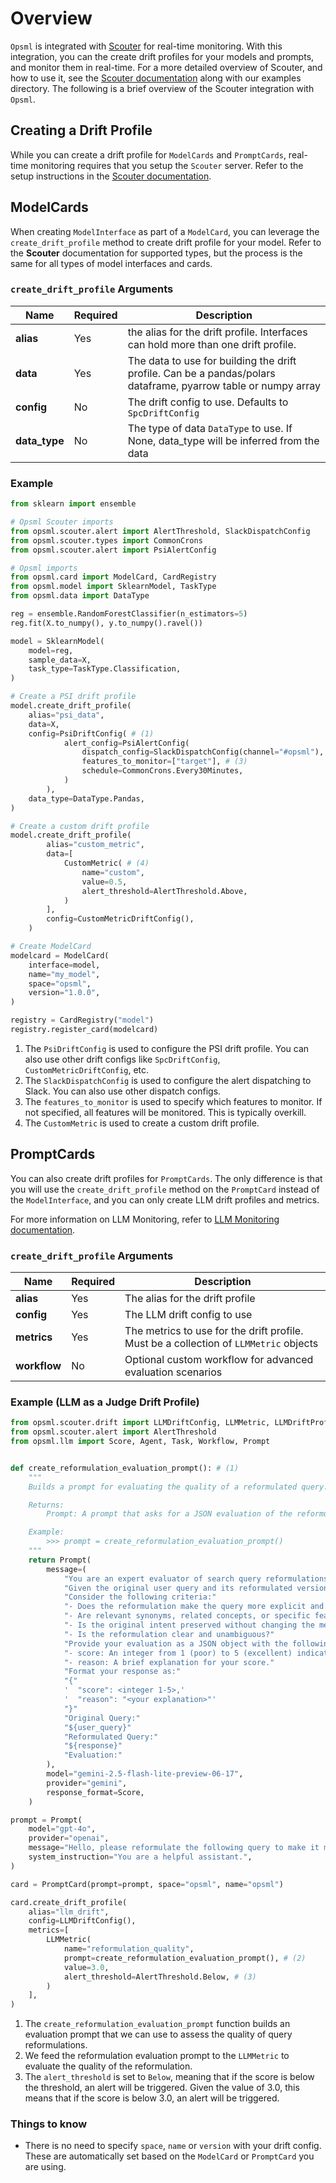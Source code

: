 # Overview

`Opsml` is integrated with [Scouter](https://github.com/demml/scouter) for real-time monitoring. With this integration, you can the create drift profiles for your models and prompts, and monitor them in real-time. For a more detailed overview of Scouter, and how to use it, see the [Scouter documentation](https://docs.demml.io/scouter) along with our examples directory. The following is a brief overview of the Scouter integration with `Opsml`.


## Creating a Drift Profile

While you can create a drift profile for `ModelCards` and `PromptCards`, real-time monitoring requires that you setup the `Scouter` server. Refer to the setup instructions in the [Scouter documentation](https://docs.demml.io/scouter/docs/server/).

## ModelCards

When creating `ModelInterface` as part of a `ModelCard`, you can leverage the `create_drift_profile` method to create drift profile for your model. Refer to the **Scouter** documentation for supported types, but the process is the same for all types of model interfaces and cards.

### `create_drift_profile` Arguments

| Name | Required | Description |
| --- | --- | --- |
| **alias** | Yes | the alias for the drift profile. Interfaces can hold more than one drift profile. |
| **data** | Yes | The data to use for building the drift profile. Can be a pandas/polars dataframe, pyarrow table or numpy array |
| **config** | No | The drift config to use. Defaults to `SpcDriftConfig` |
| **data_type** | No | The type of data `DataType` to use. If None, data_type will be inferred from the data |


### Example

```python
from sklearn import ensemble

# Opsml Scouter imports
from opsml.scouter.alert import AlertThreshold, SlackDispatchConfig
from opsml.scouter.types import CommonCrons
from opsml.scouter.alert import PsiAlertConfig

# Opsml imports
from opsml.card import ModelCard, CardRegistry
from opsml.model import SklearnModel, TaskType
from opsml.data import DataType

reg = ensemble.RandomForestClassifier(n_estimators=5)
reg.fit(X.to_numpy(), y.to_numpy().ravel())

model = SklearnModel(
    model=reg,
    sample_data=X,
    task_type=TaskType.Classification,
)

# Create a PSI drift profile
model.create_drift_profile(
    alias="psi_data",
    data=X,
    config=PsiDriftConfig( # (1)
            alert_config=PsiAlertConfig(
                dispatch_config=SlackDispatchConfig(channel="#opsml"), # (2)
                features_to_monitor=["target"], # (3)
                schedule=CommonCrons.Every30Minutes,
            )
        ),
    data_type=DataType.Pandas,
)

# Create a custom drift profile
model.create_drift_profile(
        alias="custom_metric",
        data=[
            CustomMetric( # (4)
                name="custom",
                value=0.5,
                alert_threshold=AlertThreshold.Above,
            )
        ],
        config=CustomMetricDriftConfig(),
    )

# Create ModelCard
modelcard = ModelCard(
    interface=model,
    name="my_model",
    space="opsml",
    version="1.0.0",
)

registry = CardRegistry("model")
registry.register_card(modelcard)
```

1. The `PsiDriftConfig` is used to configure the PSI drift profile. You can also use other drift configs like `SpcDriftConfig`, `CustomMetricDriftConfig`, etc.
2. The `SlackDispatchConfig` is used to configure the alert dispatching to Slack. You can also use other dispatch configs.
3. The `features_to_monitor` is used to specify which features to monitor. If not specified, all features will be monitored. This is typically overkill.
4. The `CustomMetric` is used to create a custom drift profile.

## PromptCards

You can also create drift profiles for `PromptCards`. The only difference is that you will use the `create_drift_profile` method on the `PromptCard` instead of the `ModelInterface`, and you can only create LLM drift profiles and metrics.

For more information on LLM Monitoring, refer to [LLM Monitoring documentation](https://docs.demml.io/scouter/docs/monitoring/llm/overview/).

### `create_drift_profile` Arguments

| Name | Required | Description |
| --- | --- | --- |
| **alias** | Yes | The alias for the drift profile |
| **config** | Yes | The LLM drift config to use |
| **metrics** | Yes | The metrics to use for the drift profile. Must be a collection of `LLMMetric` objects |
| **workflow** | No | Optional custom workflow for advanced evaluation scenarios |


### Example (LLM as a Judge Drift Profile)

```python
from opsml.scouter.drift import LLMDriftConfig, LLMMetric, LLMDriftProfile
from opsml.scouter.alert import AlertThreshold
from opsml.llm import Score, Agent, Task, Workflow, Prompt


def create_reformulation_evaluation_prompt(): # (1)
    """
    Builds a prompt for evaluating the quality of a reformulated query.

    Returns:
        Prompt: A prompt that asks for a JSON evaluation of the reformulation.

    Example:
        >>> prompt = create_reformulation_evaluation_prompt()
    """
    return Prompt(
        message=(
            "You are an expert evaluator of search query reformulations. "
            "Given the original user query and its reformulated version, your task is to assess how well the reformulation improves the query. "
            "Consider the following criteria:"
            "- Does the reformulation make the query more explicit and comprehensive?"
            "- Are relevant synonyms, related concepts, or specific features added?"
            "- Is the original intent preserved without changing the meaning?"
            "- Is the reformulation clear and unambiguous?"
            "Provide your evaluation as a JSON object with the following attributes:"
            "- score: An integer from 1 (poor) to 5 (excellent) indicating the overall quality of the reformulation."
            "- reason: A brief explanation for your score."
            "Format your response as:"
            "{"
            '  "score": <integer 1-5>,'
            '  "reason": "<your explanation>"'
            "}"
            "Original Query:"
            "${user_query}"
            "Reformulated Query:"
            "${response}"
            "Evaluation:"
        ),
        model="gemini-2.5-flash-lite-preview-06-17",
        provider="gemini",
        response_format=Score,
    )

prompt = Prompt(
    model="gpt-4o",
    provider="openai",
    message="Hello, please reformulate the following query to make it more explicit and comprehensive: ${user_query}",
    system_instruction="You are a helpful assistant.",
)

card = PromptCard(prompt=prompt, space="opsml", name="opsml")

card.create_drift_profile(
    alias="llm_drift",
    config=LLMDriftConfig(),
    metrics=[
        LLMMetric(
            name="reformulation_quality",
            prompt=create_reformulation_evaluation_prompt(), # (2)
            value=3.0,
            alert_threshold=AlertThreshold.Below, # (3)
        )
    ],
)
```

1. The `create_reformulation_evaluation_prompt` function builds an evaluation prompt that we can use to assess the quality of query reformulations.
2. We feed the reformulation evaluation prompt to the `LLMMetric` to evaluate the quality of the reformulation.
3. The `alert_threshold` is set to `Below`, meaning that if the score is below the threshold, an alert will be triggered. Given the value of 3.0, this means that if the score is below 3.0, an alert will be triggered.

### Things to know

- There is no need to specify `space`, `name` or `version` with your drift config. These are automatically set based on the `ModelCard` or `PromptCard` you are using.


